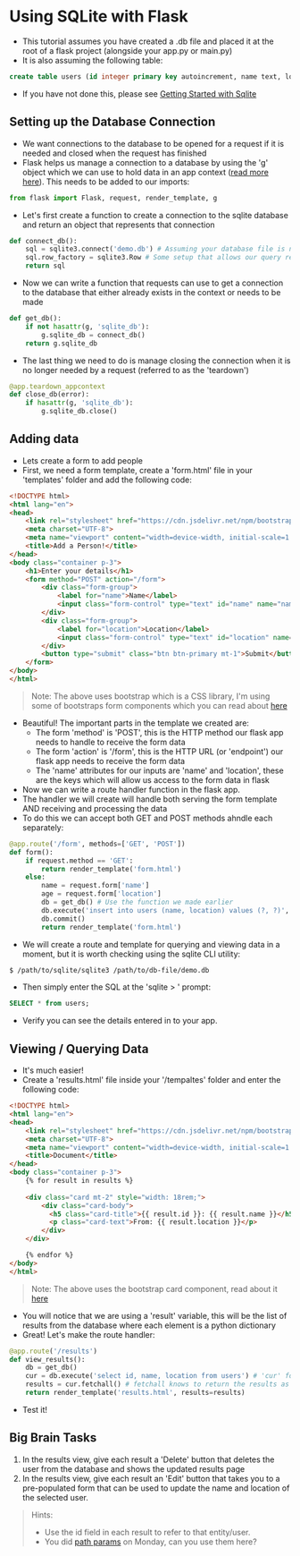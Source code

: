 # Using SQLite with Flask

- This tutorial assumes you have created a .db file and placed it at the root of a flask project (alongside your app.py or main.py)
- It is also assuming the following table:

```sql
create table users (id integer primary key autoincrement, name text, location text);
```

- If you have not done this, please see [Getting Started with Sqlite](./getting-started-with-sqlite.md)

## Setting up the Database Connection

- We want connections to the database to be opened for a request if it is needed and closed when the request has finished
- Flask helps us manage a connection to a database by using the 'g' object which we can use to hold data in an app context ([read more here](https://flask.palletsprojects.com/en/2.3.x/appcontext/)). This needs to be added to our imports:

```python
from flask import Flask, request, render_template, g
```

- Let's first create a function to create a connection to the sqlite database and return an object that represents that connection

```python
def connect_db():
    sql = sqlite3.connect('demo.db') # Assuming your database file is named 'demo.db'
    sql.row_factory = sqlite3.Row # Some setup that allows our query results to be returned as dictionaries
    return sql
```

- Now we can write a function that requests can use to get a connection to the database that either already exists in the context or needs to be made

```python
def get_db():
    if not hasattr(g, 'sqlite_db'):
        g.sqlite_db = connect_db()
    return g.sqlite_db
```

- The last thing we need to do is manage closing the connection when it is no longer needed by a request (referred to as the 'teardown')

```python
@app.teardown_appcontext
def close_db(error):
    if hasattr(g, 'sqlite_db'):
        g.sqlite_db.close()
```

## Adding data

- Lets create a form to add people
- First, we need a form template, create a 'form.html' file in your 'templates' folder and add the following code:

```html
<!DOCTYPE html>
<html lang="en">
<head>
    <link rel="stylesheet" href="https://cdn.jsdelivr.net/npm/bootstrap@5.3.2/dist/css/bootstrap.min.css">
    <meta charset="UTF-8">
    <meta name="viewport" content="width=device-width, initial-scale=1.0">
    <title>Add a Person!</title>
</head>
<body class="container p-3">
    <h1>Enter your details</h1>
    <form method="POST" action="/form">
        <div class="form-group">
            <label for="name">Name</label>
            <input class="form-control" type="text" id="name" name="name">
        </div>
        <div class="form-group">
            <label for="location">Location</label>
            <input class="form-control" type="text" id="location" name="location">
        </div>
        <button type="submit" class="btn btn-primary mt-1">Submit</button>
    </form>
</body>
</html>
```

> Note: The above uses bootstrap which is a CSS library, I'm using some of bootstraps form components which you can read about [here](https://getbootstrap.com/docs/5.3/forms/overview/)

- Beautiful! The important parts in the template we created are:
  - The form 'method' is 'POST', this is the HTTP method our flask app needs to handle to receive the form data
  - The form 'action' is '/form', this is the HTTP URL (or 'endpoint') our flask app needs to receive the form data
  - The 'name' attributes for our inputs are 'name' and 'location', these are the keys which will allow us access to the form data in flask
- Now we can write a route handler function in the flask app.
- The handler we will create will handle both serving the form template AND receiving and processing the data
- To do this we can accept both GET and POST methods ahndle each separately:

```python
@app.route('/form', methods=['GET', 'POST'])
def form():
    if request.method == 'GET':
        return render_template('form.html')
    else:
        name = request.form['name']
        age = request.form['location']
        db = get_db() # Use the function we made earlier
        db.execute('insert into users (name, location) values (?, ?)', [name, location]) # Here we use an array of values whose order matches the order of the '?, ?' placeholders. Using placeholders binds Python values to SQL statements and avoids SQL injection attacks
        db.commit()
        return render_template('form.html')
```

- We will create a route and template for querying and viewing data in a moment, but it is worth checking using the sqlite CLI utility:

```bash
$ /path/to/sqlite/sqlite3 /path/to/db-file/demo.db
```

- Then simply enter the SQL at the 'sqlite > ' prompt:

```sql
SELECT * from users;
```

- Verify you can see the details entered in to your app.

## Viewing / Querying Data

- It's much easier!
- Create a 'results.html' file inside your '/tempaltes' folder and enter the following code:

```html
<!DOCTYPE html>
<html lang="en">
<head>
    <link rel="stylesheet" href="https://cdn.jsdelivr.net/npm/bootstrap@5.3.2/dist/css/bootstrap.min.css">
    <meta charset="UTF-8">
    <meta name="viewport" content="width=device-width, initial-scale=1.0">
    <title>Document</title>
</head>
<body class="container p-3">
    {% for result in results %}
   
    <div class="card mt-2" style="width: 18rem;">
        <div class="card-body">
          <h5 class="card-title">{{ result.id }}: {{ result.name }}</h5>
          <p class="card-text">From: {{ result.location }}</p>
        </div>
    </div>

    {% endfor %}
</body>
</html>
```

> Note: The above uses the bootstrap card component, read about it [here](https://getbootstrap.com/docs/4.0/components/card/)

- You will notice that we are using a 'result' variable, this will be the list of results from the database where each element is a python dictionary
- Great! Let's make the route handler:

```python
@app.route('/results')
def view_results():
    db = get_db()
    cur = db.execute('select id, name, location from users') # 'cur' for cursor
    results = cur.fetchall() # fetchall knows to return the results as a list of python dictionaries thanks to our 'sql.row_factory = sqlite3.Row' in the connect_db function
    return render_template('results.html', results=results)
```

- Test it!

## Big Brain Tasks

1. In the results view, give each result a 'Delete' button that deletes the user from the database and shows the updated results page
2. In the results view, give each result an 'Edit' button that takes you to a pre-populated form that can be used to update the name and location of the selected user.

> Hints:
>
> - Use the id field in each result to refer to that entity/user.
> - You did [path params](https://pythonbasics.org/flask-tutorial-routes/#flask-route-params) on Monday, can you use them here?
